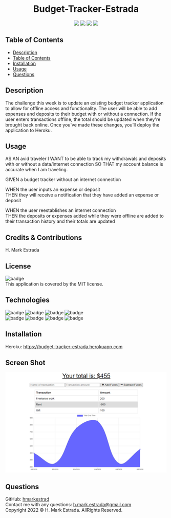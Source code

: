 <h1 align="center">Budget-Tracker-Estrada</h1>

<p align="center">
<img src="https://img.shields.io/github/repo-size/hmarkestrad/Budget-Tracker-Estrada" />
<img src="https://img.shields.io/github/languages/top/hmarkestrad/Budget-Tracker-Estrada"  />
<img src="https://img.shields.io/github/issues/hmarkestrad/Budget-Tracker-Estrada" />
<img src="https://img.shields.io/github/last-commit/hmarkestrad/Budget-Tracker-Estrada" >
</p>
  
## Table of Contents
- [Description](#description)
- [Table of Contents](#table-of-contents)
- [Installation](#installation)
- [Usage](#usage)
- [Questions](#questions)
  
## Description
The challenge this week is to update an existing budget tracker application to allow for offline access and functionality. The user will be able to add expenses and deposits to their budget with or without a connection. If the user enters transactions offline, the total should be updated when they're brought back online. Once you’ve made these changes, you’ll deploy the application to Heroku.
  
## Usage
AS AN avid traveler I WANT to be able to track my withdrawals and deposits with or without a data/internet connection
SO THAT my account balance is accurate when I am traveling.
  
GIVEN a budget tracker without an internet connection  
  
WHEN the user inputs an expense or deposit  
THEN they will receive a notification that they have added an expense or deposit  
  
WHEN the user reestablishes an internet connection  
THEN the deposits or expenses added while they were offline are added to their transaction history and their totals are updated  
  
## Credits & Contributions
H. Mark Estrada
  
## License
![badge](https://img.shields.io/badge/license-MIT-brightgreen)<br>
This application is covered by the MIT license. 
  
## Technologies
![badge](https://img.shields.io/badge/Javascript-blue)
![badge](https://img.shields.io/badge/jQuery-blue)
![badge](https://img.shields.io/badge/-node.js-blue)
![badge](https://img.shields.io/badge/-inquirer-blue)</br>
![badge](https://img.shields.io/badge/-screencastify-blue)
![badge](https://img.shields.io/badge/-json-blue)
![badge](https://img.shields.io/badge/-html5-blue)
![badge](https://img.shields.io/badge/-css-blue)
  
## Installation
Heroku: https://budget-tracker-estrada.herokuapp.com

## Screen Shot

![Budget-Tracker - ESTRADA](https://github.com/hmarkestrad/Budget-Tracker-Estrada/blob/d781a65291cbd8bd1adc512e14e5ff0bca01426f/assets/images/19-pwa-homework-demo-01.png)
  
## Questions
GitHub: [hmarkestrad](https://github.com/hmarkestrad)<br>
Contact me with any questions: h.mark.estrada@gmail.com<br>
Copyright 2022 © H. Mark Estrada. AllRights Reserved.<br>